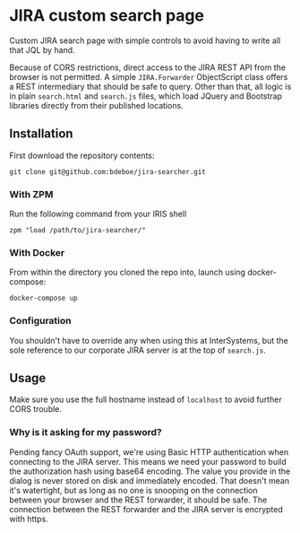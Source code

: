 # JIRA custom search page

Custom JIRA search page with simple controls to avoid having to write all that JQL by hand.

Because of CORS restrictions, direct access to the JIRA REST API from the browser is not permitted. A simple `JIRA.Forwarder` ObjectScript class offers a REST intermediary that should be safe to query. Other than that, all logic is in plain `search.html` and `search.js` files, which load JQuery and Bootstrap libraries directly from their published locations.

## Installation

First download the repository contents:

```
git clone git@github.com:bdeboe/jira-searcher.git
```

### With ZPM

Run the following command from your IRIS shell

```ObjectScript
zpm "load /path/to/jira-searcher/"
```

### With Docker

From within the directory you cloned the repo into, launch using docker-compose:

```
docker-compose up
```

### Configuration

You shouldn't have to override any when using this at InterSystems, but the sole reference to our corporate JIRA server is at the top of `search.js`.

## Usage

Make sure you use the full hostname instead of `localhost` to avoid further CORS trouble.

### Why is it asking for my password?

Pending fancy OAuth support, we're using Basic HTTP authentication when connecting to the JIRA server. This means we need your password to build the authorization hash using base64 encoding. The value you provide in the dialog is never stored on disk and immediately encoded. That doesn't mean it's watertight, but as long as no one is snooping on the connection between your browser and the REST forwarder, it should be safe. The connection between the REST forwarder and the JIRA server is encrypted with https.